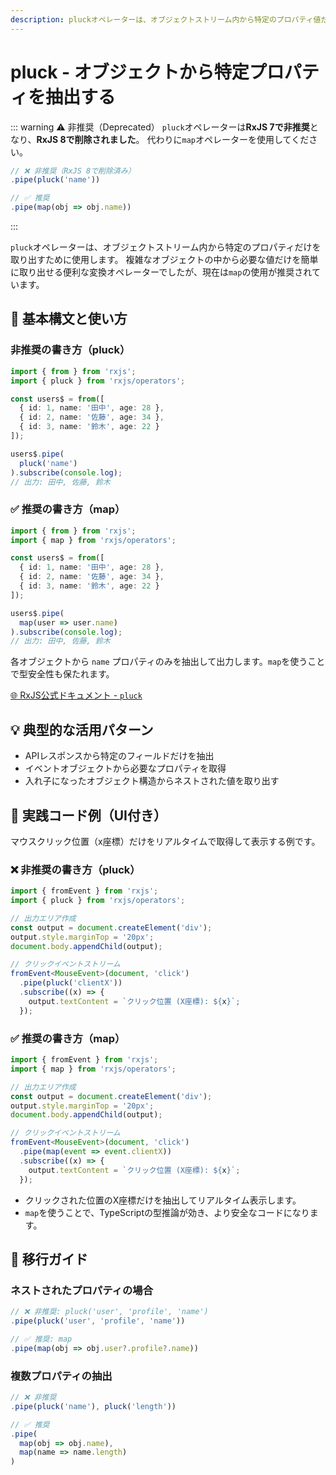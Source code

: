 ```yaml
---
description: pluckオペレーターは、オブジェクトストリーム内から特定のプロパティ値だけを取り出す変換演算子です。複雑なオブジェクト構造から必要なフィールドだけを簡単に抽出でき、APIレスポンスやイベントオブジェクトからの情報取得に便利です。
---
```


# pluck - オブジェクトから特定プロパティを抽出する

::: warning ⚠️ 非推奨（Deprecated）
`pluck`オペレーターは**RxJS 7で非推奨**となり、**RxJS 8で削除されました**。
代わりに`map`オペレーターを使用してください。

```typescript
// ❌ 非推奨（RxJS 8で削除済み）
.pipe(pluck('name'))

// ✅ 推奨
.pipe(map(obj => obj.name))
```
:::

`pluck`オペレーターは、オブジェクトストリーム内から特定のプロパティだけを取り出すために使用します。
複雑なオブジェクトの中から必要な値だけを簡単に取り出せる便利な変換オペレーターでしたが、現在は`map`の使用が推奨されています。


## 🔰 基本構文と使い方

### 非推奨の書き方（pluck）

```ts
import { from } from 'rxjs';
import { pluck } from 'rxjs/operators';

const users$ = from([
  { id: 1, name: '田中', age: 28 },
  { id: 2, name: '佐藤', age: 34 },
  { id: 3, name: '鈴木', age: 22 }
]);

users$.pipe(
  pluck('name')
).subscribe(console.log);
// 出力: 田中, 佐藤, 鈴木
```

### ✅ 推奨の書き方（map）

```ts
import { from } from 'rxjs';
import { map } from 'rxjs/operators';

const users$ = from([
  { id: 1, name: '田中', age: 28 },
  { id: 2, name: '佐藤', age: 34 },
  { id: 3, name: '鈴木', age: 22 }
]);

users$.pipe(
  map(user => user.name)
).subscribe(console.log);
// 出力: 田中, 佐藤, 鈴木
```

各オブジェクトから `name` プロパティのみを抽出して出力します。`map`を使うことで型安全性も保たれます。

[🌐 RxJS公式ドキュメント - `pluck`](https://rxjs.dev/api/operators/pluck)

## 💡 典型的な活用パターン

- APIレスポンスから特定のフィールドだけを抽出
- イベントオブジェクトから必要なプロパティを取得
- 入れ子になったオブジェクト構造からネストされた値を取り出す

## 🧠 実践コード例（UI付き）

マウスクリック位置（x座標）だけをリアルタイムで取得して表示する例です。

### ❌ 非推奨の書き方（pluck）

```ts
import { fromEvent } from 'rxjs';
import { pluck } from 'rxjs/operators';

// 出力エリア作成
const output = document.createElement('div');
output.style.marginTop = '20px';
document.body.appendChild(output);

// クリックイベントストリーム
fromEvent<MouseEvent>(document, 'click')
  .pipe(pluck('clientX'))
  .subscribe((x) => {
    output.textContent = `クリック位置 (X座標): ${x}`;
  });
```

### ✅ 推奨の書き方（map）

```ts
import { fromEvent } from 'rxjs';
import { map } from 'rxjs/operators';

// 出力エリア作成
const output = document.createElement('div');
output.style.marginTop = '20px';
document.body.appendChild(output);

// クリックイベントストリーム
fromEvent<MouseEvent>(document, 'click')
  .pipe(map(event => event.clientX))
  .subscribe((x) => {
    output.textContent = `クリック位置 (X座標): ${x}`;
  });
```

- クリックされた位置のX座標だけを抽出してリアルタイム表示します。
- `map`を使うことで、TypeScriptの型推論が効き、より安全なコードになります。

## 🔄 移行ガイド

### ネストされたプロパティの場合

```typescript
// ❌ 非推奨: pluck('user', 'profile', 'name')
.pipe(pluck('user', 'profile', 'name'))

// ✅ 推奨: map
.pipe(map(obj => obj.user?.profile?.name))
```

### 複数プロパティの抽出

```typescript
// ❌ 非推奨
.pipe(pluck('name'), pluck('length'))

// ✅ 推奨
.pipe(
  map(obj => obj.name),
  map(name => name.length)
)
```

